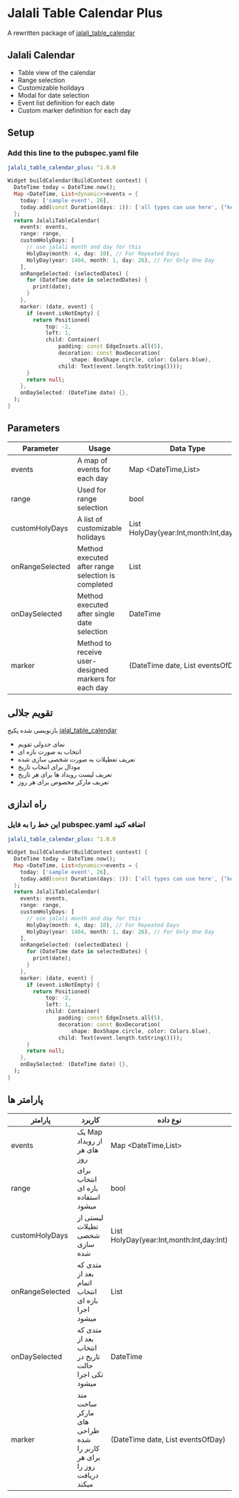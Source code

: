 #  Jalali  Table Calendar Plus
A rewritten package of [jalali_table_calendar](https://pub.dev/packages/jalali_table_calendar)
## Jalali Calendar
- Table view of the calendar
- Range selection
- Customizable holidays
- Modal for date selection
- Event list definition for each date
- Custom marker definition for each day

## Setup

### Add this line to the pubspec.yaml file
```yaml
jalali_table_calendar_plus: ^1.0.0
```
```dart
Widget buildCalendar(BuildContext context) {
  DateTime today = DateTime.now();
  Map <DateTime, List<dynamic>>events = {
    today: ['sample event', 26],
    today.add(const Duration(days: 1)): ['all types can use here', {"key": "value"}],
  };
  return JalaliTableCalendar(
    events: events,
    range: range,
    customHolyDays: [
      // use jalali month and day for this
      HolyDay(month: 4, day: 10), // For Repeated Days
      HolyDay(year: 1404, month: 1, day: 26), // For Only One Day
    ],
    onRangeSelected: (selectedDates) {
      for (DateTime date in selectedDates) {
        print(date);
      }
    },
    marker: (date, event) {
      if (event.isNotEmpty) {
        return Positioned(
            top: -2,
            left: 1,
            child: Container(
                padding: const EdgeInsets.all(5),
                decoration: const BoxDecoration(
                    shape: BoxShape.circle, color: Colors.blue),
                child: Text(event.length.toString())));
      }
      return null;
    },
    onDaySelected: (DateTime date) {},
  );
}

```

## Parameters

| Parameter       | Usage                                                | Data Type                                         |
|-----------------|------------------------------------------------------|---------------------------------------------------|
| events          | A map of events for each day                         | Map <DateTime,List<dynamic>>                      |
| range           | Used for range selection                             | bool                                              |
| customHolyDays  | A list of customizable holidays                      | List<HolyDay> HolyDay(year:Int,month:Int,day:Int) |
| onRangeSelected | Method executed after range selection is completed	  | List<DateTime>                                    |
| onDaySelected   | Method executed after single date selection          | DateTime                                          |
| marker          | Method to receive user-designed markers for each day | (DateTime date, List<dynamic> eventsOfDay)        |




## تقویم جلالی
بازنویسی شده پکیج   [jalal_table_calendar](https://pub.dev/packages/jalali_table_calendar)
- نمای جدولی تقویم
- انتخاب به صورت بازه ای
- تعریف تعطیلات به صورت شخصی سازی شده
- مودال برای انتخاب تاریخ
- تعریف لیست رویداد ها برای هر تاریخ
- تعریف مارکر مخصوص برای هر روز

## راه اندازی

### این خط را به فایل  pubspec.yaml اضافه کنید
```yaml
jalali_table_calendar_plus: ^1.0.0
```

```dart
Widget buildCalendar(BuildContext context) {
  DateTime today = DateTime.now();
  Map <DateTime, List<dynamic>>events = {
    today: ['sample event', 26],
    today.add(const Duration(days: 1)): ['all types can use here', {"key": "value"}],
  };
  return JalaliTableCalendar(
    events: events,
    range: range,
    customHolyDays: [
      // use jalali month and day for this
      HolyDay(month: 4, day: 10), // For Repeated Days
      HolyDay(year: 1404, month: 1, day: 26), // For Only One Day
    ],
    onRangeSelected: (selectedDates) {
      for (DateTime date in selectedDates) {
        print(date);
      }
    },
    marker: (date, event) {
      if (event.isNotEmpty) {
        return Positioned(
            top: -2,
            left: 1,
            child: Container(
                padding: const EdgeInsets.all(5),
                decoration: const BoxDecoration(
                    shape: BoxShape.circle, color: Colors.blue),
                child: Text(event.length.toString())));
      }
      return null;
    },
    onDaySelected: (DateTime date) {},
  );
}

```


## پارامتر ها

| پارامتر         | کاربرد                                                            | نوع داده                                          |
|-----------------|-------------------------------------------------------------------|---------------------------------------------------|
| events          | یک Map از رویداد های هر روز                                       | Map <DateTime,List<dynamic>>                      |
| range           | برای انتخاب بازه ای استفاده میشود                                 | bool                                              |
| customHolyDays  | لیستی از تطیلات شخصی سازی شده                                     | List<HolyDay> HolyDay(year:Int,month:Int,day:Int) |
| onRangeSelected | متدی که بعد از اتمام انتخاب بازه ای اجرا میشود                    | List<DateTime>                                    |
| onDaySelected   | متدی که بعد از انتخاب تاریخ در حالت تکی اجرا میشود                | DateTime                                          |
| marker          | متد ساخت مارکر های طراحی شده کاربر را برای هر روز را دریافت میکند | (DateTime date, List<dynamic> eventsOfDay)        |


